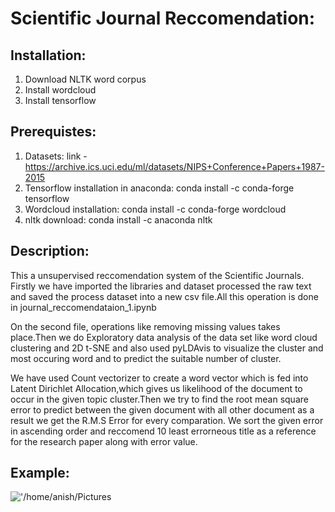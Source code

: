 
#  Scientific Journal Reccomendation:

## Installation: 
1. Download NLTK word corpus
2. Install wordcloud
3. Install tensorflow 

## Prerequistes:
1. Datasets:
link - https://archive.ics.uci.edu/ml/datasets/NIPS+Conference+Papers+1987-2015
2. Tensorflow installation in anaconda:
conda install -c conda-forge tensorflow
3. Wordcloud installation:
conda install -c conda-forge wordcloud 
4. nltk download:
conda install -c anaconda nltk 

##  Description:
This a unsupervised reccomendation system of the Scientific Journals. Firstly we have imported the libraries and dataset processed the raw text and saved the process dataset into a new csv file.All this operation is done in journal_reccomendataion_1.ipynb

On the second file, operations like removing missing values takes place.Then we do Exploratory data analysis of the data set like word cloud clustering and 2D t-SNE and also used pyLDAvis to visualize the cluster and most occuring word and to predict the suitable number of cluster.

We have used  Count vectorizer to create a word vector which is fed into Latent Dirichlet Allocation,which gives us likelihood of the document to occur in the given topic cluster.Then we try to find the root mean square error to predict between the given document with all other document as a result we get the R.M.S Error for every comparation. We sort the given error in ascending order and reccomend 10 least errorneous title as a reference for the research paper along with error value.

## Example:
!['/home/anish/Pictures]('crop.png')
